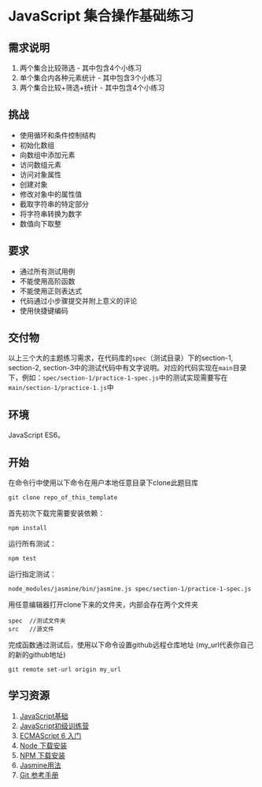 # JavaScript 集合操作基础练习

## 需求说明
1. 两个集合比较筛选 - 其中包含4个小练习
2. 单个集合内各种元素统计 - 其中包含3个小练习
3. 两个集合比较+筛选+统计 - 其中包含4个小练习

## 挑战
* 使用循环和条件控制结构
* 初始化数组
* 向数组中添加元素
* 访问数组元素
* 访问对象属性
* 创建对象
* 修改对象中的属性值
* 截取字符串的特定部分
* 将字符串转换为数字
* 数值向下取整

## 要求
* 通过所有测试用例
* 不能使用高阶函数
* 不能使用正则表达式
* 代码通过小步骤提交并附上意义的评论
* 使用快捷键编码

## 交付物
以上三个大的主题练习需求，在代码库的`spec`（测试目录）下的section-1, section-2, section-3中的测试代码中有文字说明。对应的代码实现在`main`目录下，例如：`spec/section-1/practice-1-spec.js`中的测试实现需要写在`main/section-1/practice-1.js`中

## 环境
JavaScript ES6。

## 开始
在命令行中使用以下命令在用户本地任意目录下clone此题目库
```
git clone repo_of_this_template
```
首先初次下载完需要安装依赖：
```
npm install
```
运行所有测试：
```
npm test
```
运行指定测试：
```
node_modules/jasmine/bin/jasmine.js spec/section-1/practice-1-spec.js
```
用任意编辑器打开clone下来的文件夹，内部会存在两个文件夹
```
spec  //测试文件夹
src   //源文件
```
完成函数通过测试后，使用以下命令设置github远程仓库地址 (my_url代表你自己的新的github地址)
```
git remote set-url origin my_url
```
## 学习资源
1. [JavaScript基础](http://codefordream.com/courses/js_basic/sections)
1. [JavaScript初级训练营](http://codefordream.com/courses/js_learning_camps/sections)
1. [ECMAScript 6 入门](http://es6.ruanyifeng.com/)
1. [Node 下载安装](https://github.com/creationix/nvm)
1. [NPM 下载安装](https://github.com/npm/npm)
1. [Jasmine用法](http://jasmine.github.io/2.4/introduction.html)
1. [Git 参考手册](https://git-scm.com/docs)
